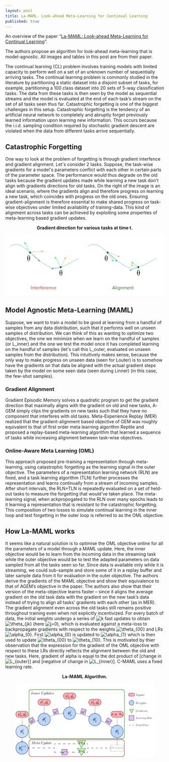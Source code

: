```yaml
---
layout: post
title: La-MAML- Look-ahead Meta-Learning for Continual Learning
published: true
---
```


An overview of the paper “[La-MAML: Look-ahead Meta-Learning for Continual Learning](https://arxiv.org/pdf/2007.13904.pdf)”.
<!--break-->
The authors propose an algorithm for look-ahead meta-learning that is model-agnostic. All images and tables in this post are from their paper.

The continual learning (CL) problem involves training models with limited capacity to perform well on a set of an unknown number of sequentially arriving tasks. The continual learning problem is commonly studied in the literature by partitioning a static dataset into a disjoint subset of tasks, for example, partitioning a 100 class dataset into 20 sets of 5-way classification tasks. The data from these tasks is then seen by the model as sequential streams and the model is evaluated at the end of each task’s stream on the set of all tasks seen thus far. Catastrophic forgetting is one of the biggest challenges in this setup. Catastrophic forgetting is the tendency of an artificial neural network to completely and abruptly forget previously learned information upon learning new information. This occurs because the i.i.d. sampling condition required by stochastic gradient descent are violated when the data from different tasks arrive sequentially.

## Catastrophic Forgetting

One way to look at the problem of forgetting is through gradient interfence and gradient alignment.
Let's consider 2 tasks. Suppose, the task-wise gradients for a model's parameters conflict with each other in certain parts of the parameter space. The performance would thus degrade on the old tasks because the gradient updates made while learning a new task don't align with gradients directions for old tasks. On the right of the image is an ideal scenario, where the gradients align and therefore progress on learning a new task, which coincides with progress on the old ones. Ensuring gradient-alignment is therefore essential to make shared progress on task-wise objectives under limited availability of training-data. This kind of alignment across tasks can be achieved by exploiting some properties of meta-learning based gradient updates.

<p align="center">
<b>Gradient direction for various tasks at time t.</b>
</p>
<p align="center">
<img src="/assets/Papers/15/Figure-2.png?raw=true" alt="Figure 2"/>
</p>

## Model Agnostic Meta-Learning (MAML)

Suppose, we want to train a model to be good at learning from a handful of samples from any data distribution, such that it performs well on unseen samples of distribution. We can think of this as wanting to optimize two objectives, the one we minimize when we learn on the handful of samples (or L_inner) and the one we test the model once it has completed learning on the handful of samples (let's call this L_outer, evaluated on unseen samples from the distribution). This intuitively makes sense, because the only way to make progress on unseen data (seen for Louter) is to somehow have the gradients on that data be aligned with the actual gradient steps taken by the model on some seen data (seen during Linner) (in this case, the few-shot samples).

### Gradient Alignment

Gradient Episodic Memory solves a quadratic program to get the gradient direction that maximally aligns with the gradient on old and new tasks, A-GEM simply clips the gradients on new tasks such that they have no component that interferes with old tasks. Meta-Experience Replay (MER) realized that the gradient-alignment based objective of GEM was roughly equivalent to that of first order meta learning algorithm Reptile and proposed a replay-based meta-learning algorithm that learned a sequence of tasks while increasing alignment between task-wise objectives.

### Online-Aware Meta Learning (OML)

This approach proposed pre-training a representation through meta-learning, using catastrophic forgetting as the learning signal in the outer objective. The parameters of a representation learning network (RLN) are fixed, and a task learning algorithm (TLN) further processes the representation and learns continually from a stream of incoming samples. After short intervals, the RLN+TLN is repeatedly evaluated on a set of held-out tasks to measure the forgetting that would've taken place. The meta-learning signal, when ackpropogated to the RLN over many epochs leads to it learning a representation that is resistant to the catastrophic forgetting. This composition of two losses to simulate continual learning in the inner loop and test forgetting in the outer loop is referred to as the OML objective.

## How La-MAML works

It seems like a natural solution is to optimise the OML objective online for all the parameters of a model through a MAML update. Here, the inner objective would be to learn from the incoming data in the streaming task while the outer objective would be to test the adapted parameters on data sampled from all the tasks seen so far. Since data is available only while it is streaming, we could sub-sample and store some of it in a replay buffer and later sample data from it for evaluation in the outer objective. The authors derive the gradients of the MAML objective and show their equivalence to that of AGEM’s objective in the paper. The authors also show that their version of the meta-objective learns faster – since it aligns the average gradient on the old task data with the gradient on the new task’s data instead of trying to align all tasks’ gradients with each other (as in MER). The gradient alignment even across the old tasks still remains positive throughout training even when not explicitly incentivized. For every batch of data, the initial weights undergo a series of <img src="https://latex.codecogs.com/svg.latex?k" title="k" /> fast updates to obtain <img src="https://latex.codecogs.com/svg.latex?\theta_{jk}" title="\theta_{jk}" /> (here <img src="https://latex.codecogs.com/svg.latex?j=0" title="j=0" />), which is evaluated against a meta-loss to backpropagate gradients with respect to the weights <img src="https://latex.codecogs.com/svg.latex?\theta_{00}" title="\theta_{00}" /> and LRs <img src="https://latex.codecogs.com/svg.latex?\alpha_{0}" title="\alpha_{0}" />. First <img src="https://latex.codecogs.com/svg.latex?\alpha_{0}" title="\alpha_{0}" /> is updated to <img src="https://latex.codecogs.com/svg.latex?\alpha_{1}" title="\alpha_{1}" /> which is then used to update <img src="https://latex.codecogs.com/svg.latex?\theta_{00}" title="\theta_{00}" /> to <img src="https://latex.codecogs.com/svg.latex?\theta_{10}" title="\theta_{10}" />.
This is motivated by thier observation that the expression for the gradient of the OML objective with respect to these LRs directly reflects the alignment between the old and new tasks. Here, gradient of alpha is equal to the dot product of [change in <img src="https://latex.codecogs.com/svg.latex?L_{outer}" title="L_{outer}" />] and [negative of change in <img src="https://latex.codecogs.com/svg.latex?L_{inner}" title="L_{inner}" />]. C-MAML uses a fixed learning rate.

<p align="center">
<b>La-MAML Algorithm.</b>
</p>
<p align="center">
<img src="/assets/Papers/16/Figure-1.png?raw=true" alt="Figure 1"/>
</p>
